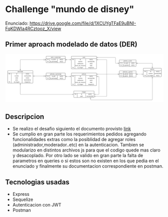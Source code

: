 # Challenge "mundo de disney"
Enunciado: https://drive.google.com/file/d/1XCUYgTFaE9uBNI-FqKDWIa4RCztooz_X/view

## Primer aproach modelado de datos (DER)
![DER](./diagrama_de_datos.jpeg)

## Descripcion
- Se realizo el desafio siguiento el documento provisto [link](https://drive.google.com/file/d/1XCUYgTFaE9uBNI-FqKDWIa4RCztooz_X/view)
- Se cumplio en gran parte los requerimientos pedidos agregando funcionalidades extras como la posiblidad de agregar roles (administrador,moderador..etc) en la autenticacion. Tambien se modularizo en distintos archivos js para que el codigo quede mas claro y desacoplado. Por otro lado se valido en gran parte la falta de parametros en queries o si estos son no existen en los que pedia en el enunciado y finalmente su documentacion correspondiente en postman.

## Tecnologias usadas
- Express
- Sequelize
- Autenticacion con JWT
- Postman
